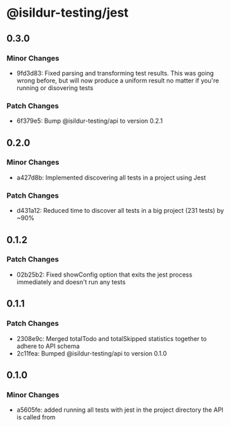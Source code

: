 # @isildur-testing/jest

## 0.3.0

### Minor Changes

- 9fd3d83: Fixed parsing and transforming test results. This was going wrong before, but will now produce a uniform result no matter if you're running or disovering tests

### Patch Changes

- 6f379e5: Bump @isildur-testing/api to version 0.2.1

## 0.2.0

### Minor Changes

- a427d8b: Implemented discovering all tests in a project using Jest

### Patch Changes

- d431a12: Reduced time to discover all tests in a big project (231 tests) by ~90%

## 0.1.2

### Patch Changes

- 02b25b2: Fixed showConfig option that exits the jest process immediately and doesn't run any tests

## 0.1.1

### Patch Changes

- 2308e9c: Merged totalTodo and totalSkipped statistics together to adhere to API schema
- 2c11fea: Bumped @isildur-testing/api to version 0.1.0

## 0.1.0

### Minor Changes

- a5605fe: added running all tests with jest in the project directory the API is called from
